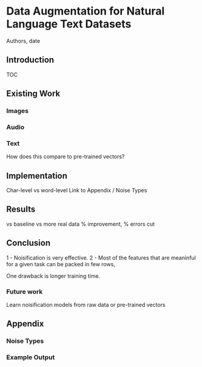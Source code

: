 # Data Augmentation for Natural Language Text Datasets

Authors, date

## Introduction

TOC

## Existing Work

### Images

### Audio

### Text

How does this compare to pre-trained vectors?

## Implementation
Char-level vs word-level
Link to Appendix / Noise Types

## Results
vs baseline
vs more real data
% improvement, % errors cut

## Conclusion

1 - Noisification is very effective.
2 - Most of the features that are meaninful for a given task can be packed in few rows,

One drawback is longer training time.

### Future work
Learn noisification models from raw data or pre-trained vectors

## Appendix

### Noise Types

### Example Output


